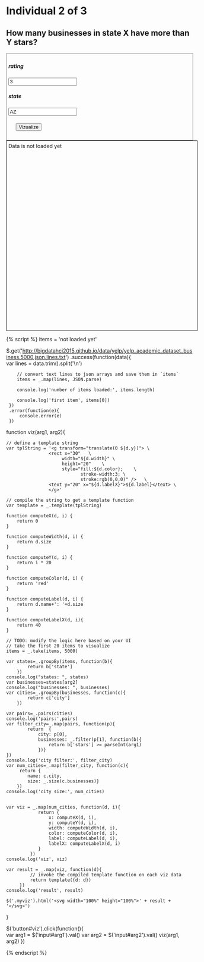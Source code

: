 # Individual 2 of 3

## How many businesses in state X have more than Y stars?

<div style="border:1px grey solid; padding:5px;">
    <div><h5>rating</h5>
        <input id="arg1" type="text" value="3"/>
    </div>
    <div><h5>state</h5>
        <input id="arg2" type="text" value="AZ"/>
    </div>
    <div>
    </div>    
    <div style="margin:20px;">
        <button id="viz">Vizualize</button>
    </div>
</div>

<div class="myviz" style="width:100%; height:500px; border: 1px black solid; padding: 5px;">
Data is not loaded yet
</div>

{% script %}
items = 'not loaded yet'

$.get('http://bigdatahci2015.github.io/data/yelp/yelp_academic_dataset_business.5000.json.lines.txt')
    .success(function(data){        
        var lines = data.trim().split('\n')

        // convert text lines to json arrays and save them in `items`
        items = _.map(lines, JSON.parse)

        console.log('number of items loaded:', items.length)

        console.log('first item', items[0])
     })
     .error(function(e){
         console.error(e)
     })

function viz(arg1, arg2){    

    // define a template string
    var tplString = '<g transform="translate(0 ${d.y})"> \
                    <rect x="30"   \
                         width="${d.width}" \
                         height="20"    \
                         style="fill:${d.color};    \
                                stroke-width:3; \
                                stroke:rgb(0,0,0)" />   \
                    <text y="20" x="${d.labelX}">${d.label}</text> \
                    </g>'

    // compile the string to get a template function
    var template = _.template(tplString)

    function computeX(d, i) {
        return 0
    }

    function computeWidth(d, i) {        
        return d.size
    }

    function computeY(d, i) {
        return i * 20
    }

    function computeColor(d, i) {
        return 'red'
    }

    function computeLabel(d, i) {
        return d.name+': '+d.size
    }

    function computeLabelX(d, i){
        return 40
    }

    // TODO: modify the logic here based on your UI
    // take the first 20 items to visualize    
    items = _.take(items, 5000)

    var states=_.groupBy(items, function(b){
            return b['state']
        })
    console.log("states: ", states)
    var businesses=states[arg2]
    console.log("businesses: ", businesses)
    var cities=_.groupBy(businesses, function(c){
            return c['city']
        })

    var pairs=_.pairs(cities)
    console.log('pairs:',pairs)
    var filter_city=_.map(pairs, function(p){
            return  {
                city: p[0],
                businesses: _.filter(p[1], function(b){
                    return b['stars'] >= parseInt(arg1)
                })}
    })
    console.log('city filter:', filter_city)
    var num_cities=_.map(filter_city, function(c){
         return {
            name: c.city,
            size: _.size(c.businesses)}
        })
    console.log('city size:', num_cities)


    var viz = _.map(num_cities, function(d, i){                
                return {
                    x: computeX(d, i),
                    y: computeY(d, i),
                    width: computeWidth(d, i),
                    color: computeColor(d, i),
                    label: computeLabel(d, i),
                    labelX: computeLabelX(d, i)
                }
             })
    console.log('viz', viz)

    var result = _.map(viz, function(d){
             // invoke the compiled template function on each viz data
             return template({d: d})
         })
    console.log('result', result)

    $('.myviz').html('<svg width="100%" height="100%">' + result + '</svg>')
}

$('button#viz').click(function(){    
    var arg1 = $('input#arg1').val()
    var arg2 = $('input#arg2').val()
    viz(arg1, arg2)
})  

{% endscript %}

